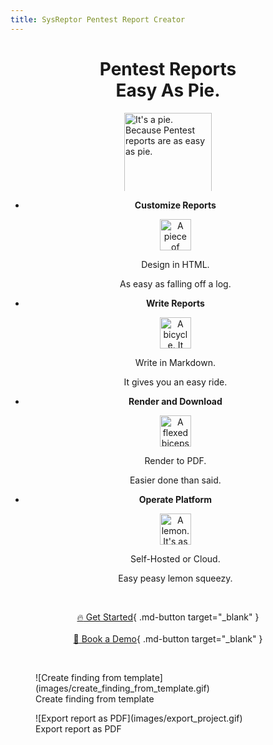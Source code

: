 ```yaml
---
title: SysReptor Pentest Report Creator
---
```

<h1 style="text-align: center;font-weight:bold;">Pentest Reports<br>Easy As Pie.</h1>

<div style="overflow: hidden;">
  <img 
      style="display: block; 
            margin-left: auto;
            margin-right: auto;
            margin-bottom: -5.3em;
            width: 10em;"
      src="/assets/dino/eating_cake.svg"
      viewBox="0 0 200 200"
      height="200"
      width="130"
      alt="It's a pie. Because Pentest reports are as easy as pie.">
  </img>
</div>

<div class="grid cards" style="text-align: center; margin-top: 0;" markdown>

-   __Customize Reports__

    <img 
        style="display: block; 
              margin-left: auto;
              margin-right: auto;"
        src="/assets/emojis/wood.svg"
        viewBox="0 0 50 50"
        height="50"
        width="50"
        alt="A piece of wood. It's easy to fall off.">
    </img>

    Design in HTML.

    As easy as falling off a log.


-   __Write Reports__

    <img 
        style="display: block; 
              margin-left: auto;
              margin-right: auto;"
        src="/assets/emojis/bicycle.svg"
        viewBox="0 0 50 50"
        height="50"
        width="50"
        alt="A bicycle. It gives you an easy ride.">
    </img>

    Write in Markdown.

    It gives you an easy ride.

-   __Render and Download__

    <img 
        style="display: block; 
              margin-left: auto;
              margin-right: auto;"
        src="/assets/emojis/flexed-biceps.svg"
        viewBox="0 0 50 50"
        height="50"
        width="50"
        alt="A flexed biceps. Render and download are so easy.">
    </img>
 
    Render to PDF.

    Easier done than said.

-   __Operate Platform__

    <img 
        style="display: block; 
              margin-left: auto;
              margin-right: auto;"
        src="/assets/emojis/lemon.svg"
        viewBox="0 0 50 50"
        height="50"
        width="50"
        alt="A lemon. It's as easy as squeezing a lemon.">
    </img>

    Self-Hosted or Cloud.

    Easy peasy lemon squeezy.

</div>

<br><div style="text-align:center">[:fire: Get Started](setup/installation.md){ .md-button target="_blank" }</div>
<br><div style="text-align:center">[:sauropod: Book a Demo](https://outlook.office365.com/book/SysReptorDemo@syslifters.com/s/gUjy2xF2GEeSc_6mDLvvkA2){ .md-button target="_blank" }</div>

<br>
<figure markdown>
  ![Create finding from template](images/create_finding_from_template.gif)
  <figcaption>Create finding from template</figcaption>
</figure>

<figure markdown>
  ![Export report as PDF](images/export_project.gif)
  <figcaption>Export report as PDF</figcaption>
</figure>
